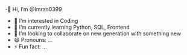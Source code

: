 -👋 Hi, I’m @Imran0399
- 👀 I’m interested in Coding 
- 🌱 I’m currently learning Python, SQL, Frontend
- 💞️ I’m looking to collaborate on new generation with something new
- 😄 Pronouns: ...
- ⚡ Fun fact: ...

<!---
Imran0399/Imran0399 is a ✨ special ✨ repository because its `README.md` (this file) appears on your GitHub profile.
You can click the Preview link to take a look at your changes.
--->
